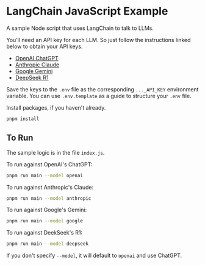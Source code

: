 # LangChain JavaScript Example

A sample Node script that uses LangChain to talk to LLMs.

You’ll need an API key for each LLM.  So just follow the instructions linked
below  to obtain your API keys.

- [OpenAI ChatGPT](https://platform.openai.com/api-keys)
- [Anthropic Claude](https://console.anthropic.com/settings/keys)
- [Google Gemini](https://aistudio.google.com/app/apikey)
- [DeepSeek R1](https://platform.deepseek.com/api_keys)

Save the keys to the `.env` file as the corresponding `..._API_KEY` environment
variable.  You can use `.env.template` as a  guide to structure your `.env`
file.

Install packages, if you haven't already.

```bash
pnpm install
```

## To Run

The sample logic is in the file `index.js`.

To run against OpenAI's ChatGPT:

```bash
pnpm run main --model openai
```

To run against Anthropic's Claude:

```bash
pnpm run main --model anthropic
```

To run against Google's Gemini:

```bash
pnpm run main --model google
```

To run against DeekSeek's R1:

```bash
pnpm run main --model deepseek
```

If you don't specify `--model`, it will default to `openai` and use ChatGPT.
